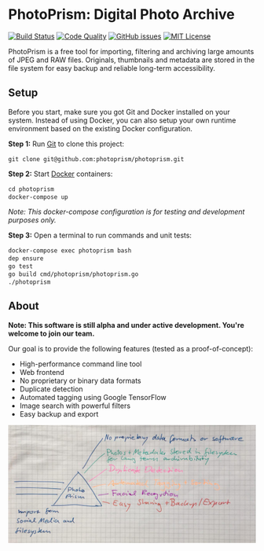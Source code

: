 PhotoPrism: Digital Photo Archive
=================================

[![Build Status](https://travis-ci.org/photoprism/photoprism.png?branch=master)][ci]
[![Code Quality](https://goreportcard.com/badge/github.com/photoprism/photoprism)][code quality]
[![GitHub issues](https://img.shields.io/github/issues/photoprism/photoprism.svg)][issues]
[![MIT License](https://img.shields.io/badge/license-MIT-blue.svg)][license]

[ci]: https://travis-ci.org/photoprism/photoprism
[code quality]: https://goreportcard.com/report/github.com/photoprism/photoprism
[issues]: https://github.com/photoprism/photoprism/issues
[license]: https://github.com/photoprism/photoprism/blob/master/LICENSE

PhotoPrism is a free tool for importing, filtering and archiving large amounts of
JPEG and RAW files. Originals, thumbnails and metadata are stored in the file system for easy
backup and reliable long-term accessibility.

Setup
-----
Before you start, make sure you got Git and Docker installed on your system.
Instead of using Docker, you can also setup your own runtime environment
based on the existing Docker configuration.

**Step 1:** Run [Git](https://getcomposer.org/) to clone this project:

```
git clone git@github.com:photoprism/photoprism.git
```

**Step 2:** Start [Docker](https://www.docker.com/) containers:

```
cd photoprism
docker-compose up
```

*Note: This docker-compose configuration is for testing and development purposes only.*

**Step 3:** Open a terminal to run commands and unit tests:

```
docker-compose exec photoprism bash
dep ensure
go test
go build cmd/photoprism/photoprism.go
./photoprism
```

About
-----

**Note: This software is still alpha and under active development.
You're welcome to join our team.**

Our goal is to provide the following features (tested as a proof-of-concept):

- High-performance command line tool
- Web frontend
- No proprietary or binary data formats
- Duplicate detection
- Automated tagging using Google TensorFlow
- Image search with powerful filters
- Easy backup and export

![](docs/img/concept.jpg)
